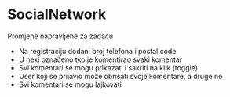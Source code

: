 # SocialNetwork

Promjene napravljene za zadaću

* Na registraciju dodani broj telefona i postal code
* U hexi označeno tko je komentirao svaki komentar
* Svi komentari se mogu prikazati i sakriti na klik (toggle)
* User koji se prijavio može obrisati svoje komentare, a druge ne
* Svi komentari se mogu lajkovati
